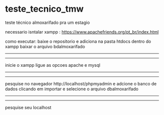# teste_tecnico_tmw
teste técnico almoxarifado pra um estagio

necessario isntalar
xampp : https://www.apachefriends.org/pt_br/index.html

como executar:
baixe o repositorio e adiciona na pasta htdocs dentro do xampp
baixar o arquivo bdalmoxarifado
<hr>
<hr>
inicie o xampp
ligue as opcoes apache e mysql
<hr>
<hr>
pesquise no navegador
http://localhost/phpmyadmin
e adcione o banco de dados clicando em importar e selecione o arquivo dbalmoxarifado
<hr>
<hr>
pesquise seu localhost 
